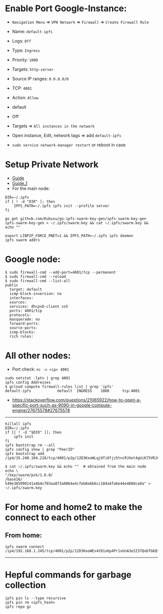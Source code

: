 # Enable Port Google-Instance:


- `Navigation Menu` => `VPN Network` => `Firewall` => `Create Firewall Rule`


- Name: `default-ipfs`
- Logs: `Off`
- Type: `Ingress`
- Priority: `1000`
- Targets: `http-server`
- Source IP ranges: `0.0.0.0/0`
- TCP: `4001`
- Action: `Allow`
- default
- Off
- Targets => `All instances in the network`

- Open instance, Edit, network tags => add `default-ipfs`
- `sudo service network-manager restart` or reboot in case

# Setup Private Network

- [Guide](https://github.com/ipfs/go-ipfs/blob/master/docs/experimental-features.md#private-networks)
- [Guide_1](https://www.geekdecoder.com/setting-up-a-private-ipfs-network-with-ipfs-and-ipfs-cluster/)
- For the main node:

```
DIR=~/.ipfs
if [ ! -d "DIR" ]; then
	IPFS_PATH=~/.ipfs ipfs init --profile server
fi

go get github.com/Kubuxu/go-ipfs-swarm-key-gen/ipfs-swarm-key-gen
ipfs-swarm-key-gen > ~/.ipfs/swarm.key && cat ~/.ipfs/swarm.key && echo ""

export LIBP2P_FORCE_PNET=1 && IPFS_PATH=~/.ipfs ipfs daemon
ipfs swarm addrs
```

# Google node:

```
$ sudo firewall-cmd --add-port=4001/tcp --permanent
$ sudo firewall-cmd --reload
$ sudo firewall-cmd --list-all
public
  target: default
  icmp-block-inversion: no
  interfaces:
  sources:
  services: dhcpv6-client ssh
  ports: 4001/tcp
  protocols:
  masquerade: no
  forward-ports:
  source-ports:
  icmp-blocks:
  rich rules:
```


# All other nodes:

- Port check: `nc -v <ip> 4001`

```
sudo netstat -lptn | grep 4001
ipfs config Addresses
$ gcloud compute firewall-rules list | grep 'ipfs'
default-ipfs            default  INGRESS    1000      tcp:4001
```
- https://stackoverflow.com/questions/21065922/how-to-open-a-specific-port-such-as-9090-in-google-compute-engine/27675578#27675578

----------------------------------------

```
killall ipfs
DIR=~/.ipfs
if [[ ! -d "$DIR" ]]; then
	ipfs init
fi
ipfs bootstrap rm --all
ipfs config show | grep "PeerID"
ipfs bootstrap add /ip4/35.240.104.228/tcp/4001/p2p/12D3KooWLqjUfi8fjz5tncRJXet4gUiK75VRJnB5E16Z8mVJ9c8N

$ cat ~/.ipfs/swarm.key && echo ""  # obtained from the main node
echo \
"/key/swarm/psk/1.0.0/
/base16/
549e385990141a4b4c703aa873a0064e4cfeb8e6b6cc184a4fa6e44e480dce8a" > ~/.ipfs/swarm.key
```

# For home and home2 to make the connect to each other

## From home:
```
ipfs swarm connect /ip4/192.168.1.245/tcp/4001/p2p/12D3KooWEx4tD1xKp4Pr1xUnA3e2Z37QobTG6Qtv2YwySLGKUB9Z"
```

----------------------------------------

# Hepful commands for garbage collection

```
ipfs pin ls --type recursive
ipfs pin rm <ipfs_hash>
ipfs repo gc
```
